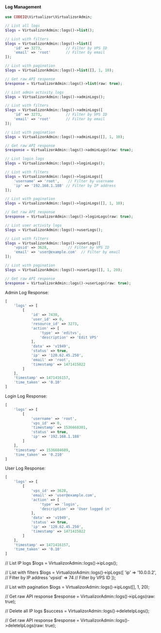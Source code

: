 #### Log Management

```php
use CODEIQ\Virtualizor\VirtualizorAdmin;

// List all logs
$logs = VirtualizorAdmin::logs()->list();

// List with filters
$logs = VirtualizorAdmin::logs()->list([
    'id' => 3273,           // Filter by VPS ID
    'email' => 'root'       // Filter by email
]);

// List with pagination
$logs = VirtualizorAdmin::logs()->list([], 1, 10);

// Get raw API response
$response = VirtualizorAdmin::logs()->list(raw: true);

// List admin activity logs
$logs = VirtualizorAdmin::logs()->adminLogs();

// List with filters
$logs = VirtualizorAdmin::logs()->adminLogs([
    'id' => 3273,           // Filter by VPS ID
    'email' => 'root'       // Filter by email
]);

// List with pagination
$logs = VirtualizorAdmin::logs()->adminLogs([], 1, 10);

// Get raw API response
$response = VirtualizorAdmin::logs()->adminLogs(raw: true);

// List login logs
$logs = VirtualizorAdmin::logs()->loginLogs();

// List with filters
$logs = VirtualizorAdmin::logs()->loginLogs([
    'username' => 'root',    // Filter by username
    'ip' => '192.168.1.188' // Filter by IP address
]);

// List with pagination
$logs = VirtualizorAdmin::logs()->loginLogs([], 1, 10);

// Get raw API response
$response = VirtualizorAdmin::logs()->loginLogs(raw: true);

// List user activity logs
$logs = VirtualizorAdmin::logs()->userLogs();

// List with filters
$logs = VirtualizorAdmin::logs()->userLogs([
    'vpsid' => 3628,         // Filter by VPS ID
    'email' => 'user@example.com'  // Filter by email
]);

// List with pagination
$logs = VirtualizorAdmin::logs()->userLogs([], 1, 20);

// Get raw API response
$response = VirtualizorAdmin::logs()->userLogs(raw: true);
```

Admin Log Response:
```php
[
    'logs' => [
        [
            'id' => 7430,
            'user_id' => 0,
            'resource_id' => 3273,
            'action' => [
                'type' => 'editvs',
                'description' => 'Edit VPS'
            ],
            'data' => 'v1949',
            'status' => true,
            'ip' => '120.62.45.250',
            'email' => 'root',
            'timestamp' => 1471415822
        ]
    ],
    'timestamp' => 1471416157,
    'time_taken' => '0.10'
]
```

Login Log Response:
```php
[
    'logs' => [
        [
            'username' => 'root',
            'vps_id' => 0,
            'timestamp' => 1536668301,
            'status' => true,
            'ip' => '192.168.1.188'
        ]
    ],
    'timestamp' => 1536684609,
    'time_taken' => '0.210'
]
```

User Log Response:
```php
[
    'logs' => [
        [
            'vps_id' => 3628,
            'email' => 'user@example.com',
            'action' => [
                'type' => 'login',
                'description' => 'User logged in'
            ],
            'data' => 'v1949',
            'status' => true,
            'ip' => '120.62.45.250',
            'timestamp' => 1471415822
        ]
    ],
    'timestamp' => 1471416157,
    'time_taken' => '0.10'
]
```

// List IP logs
$logs = VirtualizorAdmin::logs()->ipLogs();

// List with filters
$logs = VirtualizorAdmin::logs()->ipLogs([
'ip' => '10.0.0.2',         // Filter by IP address
'vpsid' => 74               // Filter by VPS ID
]);

// List with pagination
$logs = VirtualizorAdmin::logs()->ipLogs([], 1, 20);

// Get raw API response
$response = VirtualizorAdmin::logs()->ipLogs(raw: true);

// Delete all IP logs
$success = VirtualizorAdmin::logs()->deleteIpLogs();

// Get raw API response
$response = VirtualizorAdmin::logs()->deleteIpLogs(raw: true);
```
